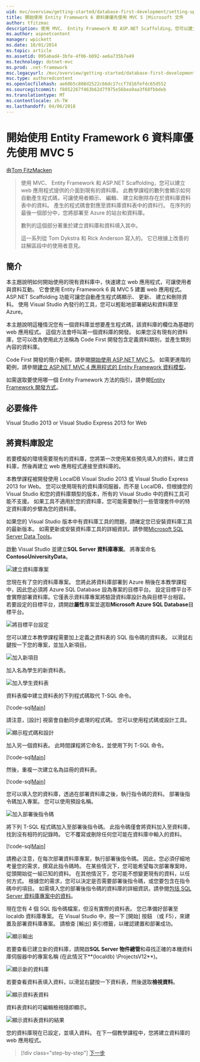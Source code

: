 ```yaml
---
uid: mvc/overview/getting-started/database-first-development/setting-up-database
title: 開始使用 Entity Framework 6 資料庫優先使用 MVC 5 |Microsoft 文件
author: tfitzmac
description: 使用 MVC、 Entity Framework 和 ASP.NET Scaffolding，您可以建立 web 應用程式提供的介面到現有的資料庫。 此教學課程里...
ms.author: aspnetcontent
manager: wpickett
ms.date: 10/01/2014
ms.topic: article
ms.assetid: 095abad4-3bfe-4f06-b092-ae6a735b7e49
ms.technology: dotnet-mvc
ms.prod: .net-framework
msc.legacyurl: /mvc/overview/getting-started/database-first-development/setting-up-database
msc.type: authoredcontent
ms.openlocfilehash: ae60b5c808d2522c66dc17ccf7d16fefdc65d552
ms.sourcegitcommit: f8852267f463b62d7f975e56bea9aa3f68fbbdeb
ms.translationtype: MT
ms.contentlocale: zh-TW
ms.lasthandoff: 04/06/2018
---
```

<a name="getting-started-with-entity-framework-6-database-first-using-mvc-5"></a>開始使用 Entity Framework 6 資料庫優先使用 MVC 5
====================
由[Tom FitzMacken](https://github.com/tfitzmac)

> 使用 MVC、 Entity Framework 和 ASP.NET Scaffolding，您可以建立 web 應用程式提供的介面到現有的資料庫。 此教學課程的數列會顯示如何自動產生程式碼，可讓使用者顯示、 編輯、 建立和刪除存在於資料庫資料表中的資料。 產生的程式碼會對應至資料庫資料表中的資料行。 在序列的最後一個部分中，您將部署至 Azure 的站台和資料庫。
> 
> 數列的這個部分著重於建立資料庫和資料填入其中。
> 
> 這一系列從 Tom Dykstra 和 Rick Anderson 寫入的。 它已根據上改善的註解區段中的使用者意見。


## <a name="introduction"></a>簡介

本主題說明如何開始使用的現有資料庫中，快速建立 web 應用程式，可讓使用者與資料互動。 它會使用 Entity Framework 6 與 MVC 5 建置 web 應用程式。 ASP.NET Scaffolding 功能可讓您自動產生程式碼顯示、 更新、 建立和刪除資料。 使用 Visual Studio 內發行的工具，您可以輕鬆地部署網站和資料庫至 Azure。

本主題說明這種情況您有一個資料庫並想要產生程式碼，該資料庫的欄位為基礎的 web 應用程式。 這個方法會呼叫第一個資料庫的開發。 如果您沒有現有的資料庫，您可以改為使用此方法稱為 Code First 開發包含定義資料類別，並產生類別內容的資料庫。

Code First 開發的簡介範例，請參閱[開始使用 ASP.NET MVC 5](../introduction/getting-started.md)。 如需更進階的範例，請參閱[建立 ASP.NET MVC 4 應用程式的 Entity Framework 資料模型](../getting-started-with-ef-using-mvc/creating-an-entity-framework-data-model-for-an-asp-net-mvc-application.md)。

如需選取要使用哪一個 Entity Framework 方法的指引，請參閱[Entity Framework 開發方式](https://msdn.microsoft.com/library/ms178359.aspx#dbfmfcf)。

## <a name="prerequisites"></a>必要條件

Visual Studio 2013 or Visual Studio Express 2013 for Web

## <a name="set-up-the-database"></a>將資料庫設定

若要模擬的環境需要現有的資料庫，您將第一次使用某些預先填入的資料，建立資料庫，然後再建立 web 應用程式連接至資料庫的。

本教學課程被開發使用 LocalDB Visual Studio 2013 或 Visual Studio Express 2013 for Web。 您可以使用現有的資料庫伺服器，而不是 LocalDB，但根據您的 Visual Studio 和您的資料庫類型的版本，所有的 Visual Studio 中的資料工具可能不支援。 如果工具不適用於您的資料庫，您可能需要執行一些管理套件中的特定資料庫的步驟為您的資料庫。

如果您的 Visual Studio 版本中有資料庫工具的問題，請確定您已安裝資料庫工具的最新版本。 如需更新或安裝資料庫工具的詳細資訊，請參閱[Microsoft SQL Server Data Tools](https://msdn.microsoft.com/data/hh297027)。

啟動 Visual Studio 並建立**SQL Server 資料庫專案**。 將專案命名**ContosoUniversityData**。

![建立資料庫專案](setting-up-database/_static/image1.png)

您現在有了空的資料庫專案。 您將此將資料庫部署到 Azure 稍後在本教學課程中，因此您必須將 Azure SQL Database 設為專案的目標平台。 設定目標平台不會實際部署資料庫。它僅表示資料庫專案將驗證資料庫設計為與目標平台相容。 若要設定的目標平台，請開啟**屬性**專案並選取**Microsoft Azure SQL Database**目標平台。

![將目標平台設定](setting-up-database/_static/image2.png)

您可以建立本教學課程需要加上定義之資料表的 SQL 指令碼的資料表。 以滑鼠右鍵按一下您的專案，並加入新項目。

![加入新項目](setting-up-database/_static/image3.png)

加入名為學生的新資料表。

![加入學生資料表](setting-up-database/_static/image4.png)

資料表檔中建立資料表的下列程式碼取代 T-SQL 命令。

[!code-sql[Main](setting-up-database/samples/sample1.sql)]

請注意，[設計] 視窗會自動同步處理的程式碼。 您可以使用程式碼或設計工具。

![顯示程式碼和設計](setting-up-database/_static/image5.png)

加入另一個資料表。 此時間課程將它命名，並使用下列 T-SQL 命令。

[!code-sql[Main](setting-up-database/samples/sample2.sql)]

然後，重複一次建立名為註冊的資料表。

[!code-sql[Main](setting-up-database/samples/sample3.sql)]

您可以填入您的資料庫，透過在部署資料庫之後，執行指令碼的資料。 部署後指令碼加入專案。 您可以使用預設名稱。

![加入部署後指令碼](setting-up-database/_static/image6.png)

將下列 T-SQL 程式碼加入至部署後指令碼。 此指令碼僅會將資料加入至資料庫，找到沒有相符的記錄時。 它不覆寫或刪除任何您可能在資料庫中輸入的資料。

[!code-sql[Main](setting-up-database/samples/sample4.sql)]

請務必注意，在每次部署資料庫專案，執行部署後指令碼。 因此，您必須仔細地考量您的需求，撰寫此指令碼時。 在某些情況下，您可能希望每次部署專案時，從頭開始從一組已知的資料。 在其他情況下，您可能不想變更現有的資料，以任何方式。 根據您的需求，您可以決定是否需要部署後指令碼，或您要包含在指令碼中的項目。 如需填入您的部署後指令碼的資料庫的詳細資訊，請參閱[包括 SQL Server 資料庫專案中的資料](https://blogs.msdn.com/b/ssdt/archive/2012/02/02/including-data-in-an-sql-server-database-project.aspx)。

現在您有 4 個 SQL 指令碼檔案，但沒有實際的資料表。 您已準備好部署至 localdb 資料庫專案。 在 Visual Studio 中，按一下 [開始] 按鈕 （或 F5），來建置及部署資料庫專案。 請檢查 [輸出] 索引標籤，以確認建置和部署成功。

![顯示輸出](setting-up-database/_static/image7.png)

若要查看已建立新的資料庫，請開啟**SQL Server 物件總管**和尋找正確的本機資料庫伺服器中的專案名稱 (在此情況下**(localdb) \ProjectsV12**)。

![顯示新的資料庫](setting-up-database/_static/image8.png)

若要查看資料表填入資料，以滑鼠右鍵按一下資料表，然後選取**檢視資料**。

![顯示資料表資料](setting-up-database/_static/image9.png)

資料表資料的可編輯檢視隨即顯示。

![顯示資料表資料的結果](setting-up-database/_static/image10.png)

您的資料庫現在已設定，並填入資料。 在下一個教學課程中，您將建立資料庫的 web 應用程式。

> [!div class="step-by-step"]
> [下一步](creating-the-web-application.md)
